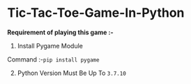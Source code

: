 # Tic-Tac-Toe-Game-In-Python

**Requirement of playing this game :-**

1. Install Pygame Module

Command :-```pip install pygame```

2. Python Version Must Be Up To ```3.7.10```
